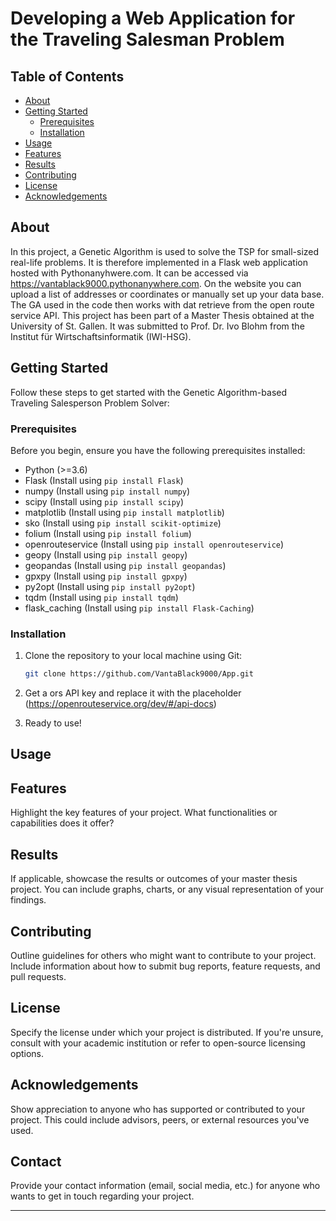 # Developing a Web Application for the Traveling Salesman Problem 

## Table of Contents
- [About](#about)
- [Getting Started](#getting-started)
  - [Prerequisites](#prerequisites)
  - [Installation](#installation)
- [Usage](#usage)
- [Features](#features)
- [Results](#results)
- [Contributing](#contributing)
- [License](#license)
- [Acknowledgements](#acknowledgements)

## About
In this project, a Genetic Algorithm is used to solve the TSP for small-sized real-life problems. It is therefore implemented in a Flask web application hosted with Pythonanyhwere.com. 
It can be accessed via https://vantablack9000.pythonanywhere.com. On the website you can upload a list of addresses or coordinates or manually set up your data base. The GA used in the code then works with dat retrieve from the open route service API.
This project has been part of a Master Thesis obtained at the University of St. Gallen. It was submitted to Prof. Dr. Ivo Blohm from the Institut für Wirtschaftsinformatik (IWI-HSG).
## Getting Started

Follow these steps to get started with the Genetic Algorithm-based Traveling Salesperson Problem Solver:

### Prerequisites

Before you begin, ensure you have the following prerequisites installed:

- Python (>=3.6)
- Flask (Install using `pip install Flask`)
- numpy (Install using `pip install numpy`)
- scipy (Install using `pip install scipy`)
- matplotlib (Install using `pip install matplotlib`)
- sko (Install using `pip install scikit-optimize`)
- folium (Install using `pip install folium`)
- openrouteservice (Install using `pip install openrouteservice`)
- geopy (Install using `pip install geopy`)
- geopandas (Install using `pip install geopandas`)
- gpxpy (Install using `pip install gpxpy`)
- py2opt (Install using `pip install py2opt`)
- tqdm (Install using `pip install tqdm`)
- flask_caching (Install using `pip install Flask-Caching`)

### Installation

1. Clone the repository to your local machine using Git:

   ```bash
   git clone https://github.com/VantaBlack9000/App.git

2. Get a ors API key and replace it with the placeholder (https://openrouteservice.org/dev/#/api-docs)

3. Ready to use!

## Usage


## Features
Highlight the key features of your project. What functionalities or capabilities does it offer?

## Results
If applicable, showcase the results or outcomes of your master thesis project. You can include graphs, charts, or any visual representation of your findings.

## Contributing
Outline guidelines for others who might want to contribute to your project. Include information about how to submit bug reports, feature requests, and pull requests.

## License
Specify the license under which your project is distributed. If you're unsure, consult with your academic institution or refer to open-source licensing options.

## Acknowledgements
Show appreciation to anyone who has supported or contributed to your project. This could include advisors, peers, or external resources you've used.

## Contact
Provide your contact information (email, social media, etc.) for anyone who wants to get in touch regarding your project.

---
